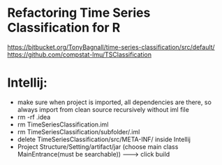 # Refactoring Time Series Classification for R 
https://bitbucket.org/TonyBagnall/time-series-classification/src/default/
https://github.com/compstat-lmu/TSClassification

# Intellij: 
- make sure when project is imported, all dependencies are there, so always import from clean source recursively without iml file
- rm -rf .idea
- rm TimeSeriesClassification.iml
- rm TimeSeriesClassification/subfolder/.iml
- delete TimeSeriesClassification/src/META-INF/  inside Intellij
- Project Structure/Setting/artifact/jar (choose main class MainEntrance(must be searchable)) ---> click build


